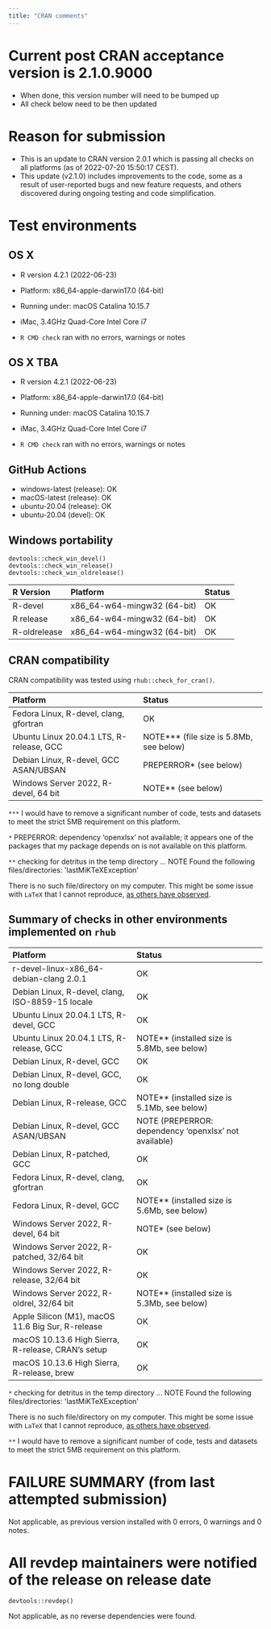 ```yaml
---
title: "CRAN comments"
---
```


# Current post CRAN acceptance version is 2.1.0.9000
* When done, this version number will need to be bumped up
* All check below need to be then updated


# Reason for submission
* This is an update to CRAN version 2.0.1 which is passing all checks on all platforms (as of 2022-07-20 15:50:17 CEST).
* This update (v2.1.0) includes improvements to the code, some as a result of user-reported bugs and new feature requests, and others discovered during ongoing testing and code simplification. 


# Test environments

## OS X
* R version 4.2.1 (2022-06-23)
* Platform: x86_64-apple-darwin17.0 (64-bit)
* Running under: macOS Catalina 10.15.7
* iMac, 3.4GHz Quad-Core Intel Core i7

* `R CMD check` ran with no errors, warnings or notes


## OS X TBA
* R version 4.2.1 (2022-06-23)
* Platform: x86_64-apple-darwin17.0 (64-bit)
* Running under: macOS Catalina 10.15.7
* iMac, 3.4GHz Quad-Core Intel Core i7

* `R CMD check` ran with no errors, warnings or notes


## GitHub Actions

* windows-latest (release): OK 
* macOS-latest (release):  OK
* ubuntu-20.04 (release): OK
* ubuntu-20.04 (devel): OK


## Windows portability

```
devtools::check_win_devel()
devtools::check_win_release()
devtools::check_win_oldrelease() 
```

| R Version    | Platform                    | Status |
|:-------------|:----------------------------|:-------|
| R-devel      | x86_64-w64-mingw32 (64-bit) | OK     |
| R release    | x86_64-w64-mingw32 (64-bit) | OK     |
| R-oldrelease | x86_64-w64-mingw32 (64-bit) | OK     |


## CRAN compatibility

CRAN compatibility was tested using `rhub::check_for_cran()`.

| Platform                                 | Status                                     |
|:-----------------------------------------|:-------------------------------------------|
| Fedora Linux, R-devel, clang, gfortran   | OK                                         |
| Ubuntu Linux 20.04.1 LTS, R-release, GCC | NOTE\*\*\* (file size is 5.8Mb, see below) |
| Debian Linux, R-devel, GCC ASAN/UBSAN    | PREPERROR\* (see below)                    |
| Windows Server 2022, R-devel, 64 bit     | NOTE\*\* (see below)                       |

`***` I would have to remove a significant number of code, tests and datasets to meet the strict 5MB requirement on this platform. 

`*` PREPERROR: dependency ‘openxlsx’ not available; it appears one of the packages that my package depends on is not available on this platform.

`**` checking for detritus in the temp directory ... NOTE Found the following files/directories: 'lastMiKTeXException'


There is no such file/directory on my computer. This might be some issue with `LaTeX` that I cannot reproduce, [as others have observed](https://github.com/r-hub/rhub/issues/503). 


## Summary of checks in other environments implemented on `rhub`

| Platform                                           | Status                                                |
|:---------------------------------------------------|:------------------------------------------------------|
| r-devel-linux-x86_64-debian-clang 2.0.1            | OK                                                    |
| Debian Linux, R-devel, clang, ISO-8859-15 locale   | OK                                                    |
| Ubuntu Linux 20.04.1 LTS, R-devel, GCC             | OK                                                    |
| Ubuntu Linux 20.04.1 LTS, R-release, GCC           | NOTE\*\* (installed size is 5.8Mb, see below)         |
| Debian Linux, R-devel, GCC                         | OK                                                    |
| Debian Linux, R-devel, GCC, no long double         | OK                                                    |
| Debian Linux, R-release, GCC                       | NOTE\*\* (installed size is 5.1Mb, see below)         |
| Debian Linux, R-devel, GCC ASAN/UBSAN              | NOTE (PREPERROR: dependency ‘openxlsx’ not available) |
| Debian Linux, R-patched, GCC                       | OK                                                    |
| Fedora Linux, R-devel, clang, gfortran             | OK                                                    |
| Fedora Linux, R-devel, GCC                         | NOTE\*\* (installed size is 5.6Mb, see below)         |
| Windows Server 2022, R-devel, 64 bit               | NOTE\* (see below)                                    |
| Windows Server 2022, R-patched, 32/64 bit          | OK                                                    |
| Windows Server 2022, R-release, 32/64 bit          | OK                                                    |
| Windows Server 2022, R-oldrel, 32/64 bit           | NOTE\*\* (installed size is 5.3Mb, see below)         |
| Apple Silicon (M1), macOS 11.6 Big Sur, R-release  | OK                                                    |
| macOS 10.13.6 High Sierra, R-release, CRAN’s setup | OK                                                    |
| macOS 10.13.6 High Sierra, R-release, brew         | OK                                                    |


`*` checking for detritus in the temp directory ... NOTE Found the following files/directories: 'lastMiKTeXException'

There is no such file/directory on my computer. This might be some issue with `LaTeX` that I cannot reproduce, [as others have observed](https://github.com/r-hub/rhub/issues/503). 

  
`**` I would have to remove a significant number of code, tests and datasets to meet the strict 5MB requirement on this platform. 



# FAILURE SUMMARY (from last attempted submission)

Not applicable, as previous version installed with 0 errors, 0 warnings and 0 notes.

# All revdep maintainers were notified of the release on release date

```
devtools::revdep()
```

Not applicable, as no reverse dependencies were found.

